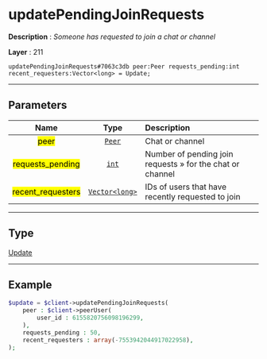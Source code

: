 # updatePendingJoinRequests

**Description** : *Someone has requested to join a chat or channel*

**Layer** : 211

```tl
updatePendingJoinRequests#7063c3db peer:Peer requests_pending:int recent_requesters:Vector<long> = Update;
```

---

## Parameters

| Name | Type | Description |
| :---: | :---: | :--- |
| <mark>peer</mark> | [`Peer`](type/Peer) | Chat or channel |
| <mark>requests_pending</mark> | [`int`](type/int) | Number of pending join requests » for the chat or channel |
| <mark>recent_requesters</mark> | [`Vector<long>`](type/long) | IDs of users that have recently requested to join |

---

## Type

[Update](type/Update)

---

## Example

```php
$update = $client->updatePendingJoinRequests(
	peer : $client->peerUser(
		user_id : 6155820756098196299,
	),
	requests_pending : 50,
	recent_requesters : array(-7553942044917022958),
);
```